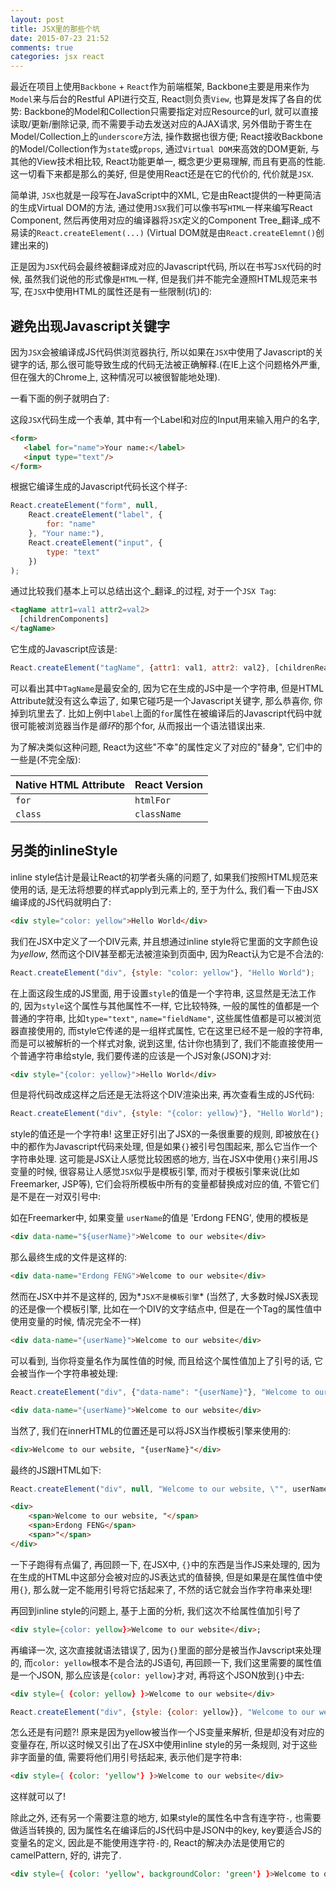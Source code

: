 ```yaml
---
layout: post
title: JSX里的那些个坑
date: 2015-07-23 21:52
comments: true
categories: jsx react
---
```


最近在项目上使用`Backbone` + `React`作为前端框架, Backbone主要是用来作为`Model`来与后台的Restful API进行交互, React则负责`View`, 也算是发挥了各自的优势: Backbone的Model和Collection只需要指定对应Resource的url, 就可以直接读取/更新/删除记录, 而不需要手动去发送对应的AJAX请求, 另外借助于寄生在Model/Collection上的`underscore`方法, 操作数据也很方便; React接收Backbone的Model/Collection作为`state`或`props`, 通过`Virtual DOM`来高效的DOM更新, 与其他的View技术相比较, React功能更单一, 概念更少更易理解, 而且有更高的性能. 这一切看下来都是那么的美好, 但是使用React还是在它的代价的, 代价就是`JSX`.

简单讲, `JSX`也就是一段写在JavaScript中的XML, 它是由React提供的一种更简洁的生成Virtual DOM的方法, 通过使用`JSX`我们可以像书写`HTML`一样来编写React Component, 然后再使用对应的编译器将`JSX`定义的Component Tree_翻译_成不易读的`React.createElement(...)` (Virtual DOM就是由`React.createElemnt()`创建出来的)

正是因为`JSX`代码会最终被翻译成对应的Javascript代码, 所以在书写`JSX`代码的时候, 虽然我们说他的形式像是`HTML`一样, 但是我们并不能完全遵照HTML规范来书写, 在`JSX`中使用HTML的属性还是有一些限制(坑)的:

避免出现Javascript关键字
----

因为`JSX`会被编译成JS代码供浏览器执行, 所以如果在`JSX`中使用了Javascript的关键字的话, 那么很可能导致生成的代码无法被正确解释.(在IE上这个问题格外严重, 但在强大的Chrome上, 这种情况可以被很智能地处理).

一看下面的例子就明白了:

这段`JSX`代码生成一个表单, 其中有一个Label和对应的Input用来输入用户的名字,
```html
<form>
   <label for="name">Your name:</label>
   <input type="text"/>
</form>
```
根据它编译生成的Javascript代码长这个样子:
```javascript
React.createElement("form", null,
    React.createElement("label", {
        for: "name"
    }, "Your name:"),
    React.createElement("input", {
        type: "text"
    })
);
```
通过比较我们基本上可以总结出这个_翻译_的过程, 对于一个`JSX Tag`:
```html
<tagName attr1=val1 attr2=val2>
  [childrenComponents]
</tagName>
```
它生成的Javascript应该是:
```javascript
React.createElement("tagName", {attr1: val1, attr2: val2}, [childrenReactComponents]);
```

可以看出其中`TagName`是最安全的, 因为它在生成的JS中是一个字符串, 但是HTML Attribute就没有这么幸运了, 如果它碰巧是一个Javascript关键字, 那么恭喜你, 你掉到坑里去了. 比如上例中`label`上面的`for`属性在被编译后的Javascript代码中就很可能被浏览器当作是*循环*的那个for, 从而报出一个语法错误出来.

为了解决类似这种问题, React为这些"不幸"的属性定义了对应的"替身", 它们中的一些是(不完全版):


Native HTML Attribute | React Version 
:-------------------- | :------------
`for`                 | `htmlFor`       
`class`               | `className`       



另类的inlineStyle
----

inline style估计是最让React的初学者头痛的问题了, 如果我们按照HTML规范来使用的话, 是无法将想要的样式apply到元素上的, 至于为什么, 我们看一下由JSX编译成的JS代码就明白了:

```html
<div style="color: yellow">Hello World</div>
```
我们在JSX中定义了一个DIV元素, 并且想通过inline style将它里面的文字颜色设为*yellow*, 然而这个DIV甚至都无法被渲染到页面中, 因为React认为它是不合法的:

```javascript
React.createElement("div", {style: "color: yellow"}, "Hello World");
```
在上面这段生成的JS里面, 用于设置`style`的值是一个字符串, 这显然是无法工作的, 因为`style`这个属性与其他属性不一样, 它比较特殊, 一般的属性的值都是一个普通的字符串, 比如`type="text"`, `name="fieldName"`, 这些属性值都是可以被浏览器直接使用的, 而style它传递的是一组样式属性, 它在这里已经不是一般的字符串, 而是可以被解析的一个样式对象, 说到这里, 估计你也猜到了, 我们不能直接使用一个普通字符串给style, 我们要传递的应该是一个JS对象(JSON)才对:
```html
<div style="{color: yellow}">Hello World</div>
```
但是将代码改成这样之后还是无法将这个DIV渲染出来, 再次查看生成的JS代码:

```javascript
React.createElement("div", {style: "{color: yellow}"}, "Hello World");
```
style的值还是一个字符串! 这里正好引出了JSX的一条很重要的规则, 即被放在`{}`中的都作为Javascript代码来处理, 但是如果`{}`被引号包围起来, 那么它当作一个字符串处理. 这可能是JSX让人感觉比较困惑的地方, 当在JSX中使用`{}`来引用JS变量的时候, 很容易让人感觉`JSX`似乎是模板引擎, 而对于模板引擎来说(比如Freemarker, JSP等), 它们会将所模板中所有的变量都替换成对应的值, 不管它们是不是在一对双引号中:

如在Freemarker中, 如果变量 `userName`的值是 'Erdong FENG', 使用的模板是
```html
<div data-name="${userName}">Welcome to our website</div>
```
那么最终生成的文件是这样的:
```html
<div data-name="Erdong FENG">Welcome to our website</div>
```

然而在JSX中并不是这样的, 因为*`JSX不是模板引擎`* (当然了, 大多数时候JSX表现的还是像一个模板引擎, 比如在一个DIV的文字结点中, 但是在一个Tag的属性值中使用变量的时候, 情况完全不一样)
```html
<div data-name="{userName}">Welcome to our website</div>
```
可以看到, 当你将变量名作为属性值的时候, 而且给这个属性值加上了引号的话, 它会被当作一个字符串被处理:
```javascript
React.createElement("div", {"data-name": "{userName}"}, "Welcome to our website");
```
```html
<div data-name="{userName}">Welcome to our website</div>
```
当然了, 我们在innerHTML的位置还是可以将JSX当作模板引擎来使用的:
```html
<div>Welcome to our website, "{userName}"</div>
```
最终的JS跟HTML如下:
```javascript
React.createElement("div", null, "Welcome to our website, \"", userName, "\"");
```
```html
<div>
    <span>Welcome to our website, "</span>
    <span>Erdong FENG</span>
    <span>"</span>
</div>
```
一下子跑得有点偏了, 再回顾一下, 在JSX中, `{}`中的东西是当作JS来处理的, 因为在生成的HTML中这部分会被对应的JS表达式的值替换, 但是如果是在属性值中使用`{}`, 那么就一定不能用引号将它括起来了, 不然的话它就会当作字符串来处理!

再回到inline style的问题上, 基于上面的分析, 我们这次不给属性值加引号了
```html
<div style={color: yellow}>Welcome to our website</div>;
```
再编译一次, 这次直接就语法错误了, 因为`{}`里面的部分是被当作Javscript来处理的, 而`color: yellow`根本不是合法的JS语句, 再回顾一下, 我们这里需要的属性值是一个JSON, 那么应该是`{color: yellow}`才对, 再将这个JSON放到`{}`中去:
```html
<div style={ {color: yellow} }>Welcome to our website</div>
```
```javascript
React.createElement("div", {style: {color: yellow}}, "Welcome to our website");
```
怎么还是有问题?! 原来是因为yellow被当作一个JS变量来解析, 但是却没有对应的变量存在, 所以这时候又引出了在JSX中使用inline style的另一条规则, 对于这些非字面量的值, 需要将他们用引号括起来, 表示他们是字符串:
```html
<div style={ {color: 'yellow'} }>Welcome to our website</div>
```
这样就可以了!

除此之外, 还有另一个需要注意的地方, 如果style的属性名中含有连字符`-`, 也需要做适当转换的, 因为属性名在编译后的JS代码中是JSON中的key, key要适合JS的变量名的定义, 因此是不能使用连字符`-`的, React的解决办法是使用它的camelPattern, 好的, 讲完了.
```html
<div style={ {color: 'yellow', backgroundColor: 'green'} }>Welcome to our website</div>
```

